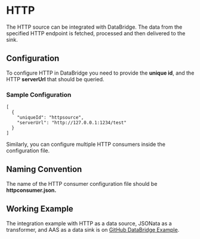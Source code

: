 # HTTP
The HTTP source can be integrated with DataBridge. The data from the specified HTTP endpoint is fetched, processed and then delivered to the sink.

## Configuration
To configure HTTP in DataBridge you need to provide the **unique id**, and the HTTP **serverUrl** that should be queried.

### Sample Configuration
```
[
  {
    "uniqueId": "httpsource",
    "serverUrl": "http://127.0.0.1:1234/test"
  }
]
```
Similarly, you can configure multiple HTTP consumers inside the configuration file.

## Naming Convention
The name of the HTTP consumer configuration file should be **httpconsumer.json.**

## Working Example
The integration example with HTTP as a data source, JSONata as a transformer, and AAS as a data sink is on [GitHub DataBridge Example](https://github.com/eclipse-basyx/basyx-databridge/tree/main/databridge.examples/databridge.examples.httppolling-jsonata-aas).
